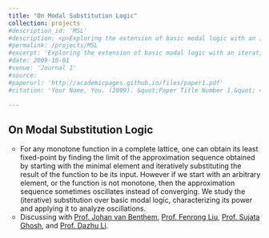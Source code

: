 ```yaml
---
title: "On Modal Substitution Logic"
collection: projects
#description_id: 'MSL'
#description: <p>Exploring the extension of basic modal logic with an iterative substitution operator. </p>
#permalink: /projects/MSL
#excerpt: 'Exploring the extension of basic modal logic with an iterative substitution operator. '
#date: 2009-10-01
#venue: 'Journal 1'
#source: 
#paperurl: 'http://academicpages.github.io/files/paper1.pdf'
#citation: 'Your Name, You. (2009). &quot;Paper Title Number 1.&quot; <i>Journal 1</i>. 1(1).'

---
```

<h2>On Modal Substitution Logic</h2>
<ul type="circle">
<li>For any monotone function in a complete lattice, one can obtain its least fixed-point by finding the limit of the approximation sequence obtained by starting with the minimal element and iteratively substituting the result of the function to be its input. However if we start with an arbitrary element, or the function is not monotone, then the approximation sequence sometimes oscillates instead of converging. We study the (iterative) substitution over basic modal logic, characterizing its power and applying it to analyze oscillations. </li>
<li>Discussing with <a href='https://staff.fnwi.uva.nl/j.vanbenthem/'>Prof. Johan van Benthem</a>, <a href='http://www.fenrong.net/'>Prof. Fenrong Liu</a>, <a href='https://www.isichennai.res.in/~sujata/'>Prof. Sujata Ghosh</a>, and <a href='https://people.ucas.ac.cn/~lidazhu?language=en'>Prof. Dazhu Li</a>.</li>
</ul>